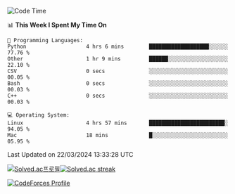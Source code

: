 
<!--START_SECTION:waka-->
![Code Time](http://img.shields.io/badge/Code%20Time-3%2C377%20hrs%2041%20mins-blue)

📊 **This Week I Spent My Time On** 

```text
💬 Programming Languages: 
Python                   4 hrs 6 mins        ███████████████████░░░░░░   77.76 % 
Other                    1 hr 9 mins         ██████░░░░░░░░░░░░░░░░░░░   22.10 % 
CSV                      0 secs              ░░░░░░░░░░░░░░░░░░░░░░░░░   00.05 % 
Bash                     0 secs              ░░░░░░░░░░░░░░░░░░░░░░░░░   00.03 % 
C++                      0 secs              ░░░░░░░░░░░░░░░░░░░░░░░░░   00.03 % 

💻 Operating System: 
Linux                    4 hrs 57 mins       ████████████████████████░   94.05 % 
Mac                      18 mins             █░░░░░░░░░░░░░░░░░░░░░░░░   05.95 % 
```


 Last Updated on 22/03/2024 13:33:28 UTC
<!--END_SECTION:waka-->


[![Solved.ac프로필](http://mazassumnida.wtf/api/generate_badge?boj=hckim96)](https://solved.ac/hckim96)[![Solved.ac streak](http://mazandi.herokuapp.com/api?handle=hckim96&theme=dark)](https://solved.ac/hckim96)


[![CodeForces Profile](https://cf.leed.at?id=hckim96)](https://codeforces.com/profile/hckim96)

